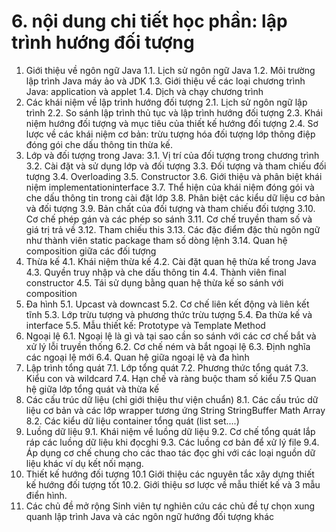 # 6. nội dung chi tiết học phần: lập trình hướng đối tượng
1. Giới thiệu về ngôn ngữ Java
1.1. Lịch sử ngôn ngữ Java
1.2. Môi trường lập trình Java máy ảo và JDK
1.3. Giới thiệu về các loại chương trình Java: application và applet
1.4. Dịch và chạy chương trình
2. Các khái niệm về lập trình hướng đối tượng
2.1. Lịch sử ngôn ngữ lập trình
2.2. So sánh lập trình thủ tục và lập trình hướng đối tượng
2.3. Khái niệm hướng đối tượng và mục tiêu của thiết kế hướng đối tượng
2.4. Sơ lược về các khái niệm cơ bản: trừu tượng hóa đối tượng lớp thông điệp đóng gói che dấu thông tin thừa kế.
3. Lớp và đối tượng trong Java:
3.1. Vị trí của đối tượng trong chương trình
3.2. Cài đặt và sử dụng lớp và đối tượng
3.3. Đối tượng và tham chiếu đối tượng
3.4. Overloading
3.5. Constructor
3.6. Giới thiệu và phân biệt khái niệm implementationinterface
3.7. Thể hiện của khái niệm đóng gói và che dấu thông tin trong cài đặt lớp
3.8. Phân biệt các kiểu dữ liệu cơ bản và đối tượng
3.9. Bản chất của đối tượng và tham chiếu đối tượng
3.10. Cơ chế phép gán và các phép so sánh
3.11. Cơ chế truyền tham số và giá trị trả về
3.12. Tham chiếu this
3.13. Các đặc điểm đặc thù ngôn ngữ như thành viên static package tham số dòng lệnh
3.14. Quan hệ composition giữa các đối tượng
4. Thừa kế
4.1. Khái niệm thừa kế
4.2. Cài đặt quan hệ thừa kế trong Java
4.3. Quyền truy nhập và che dấu thông tin
4.4. Thành viên final constructor
4.5. Tái sử dụng bằng quan hệ thừa kế so sánh với composition
5. Đa hình
5.1. Upcast và downcast
5.2. Cơ chế liên kết động và liên kết tĩnh
5.3. Lớp trừu tượng và phương thức trừu tượng
5.4. Đa thừa kế và interface
5.5. Mẫu thiết kế: Prototype và Template Method
6. Ngoại lệ
6.1. Ngoại lệ là gì và tại sao cần so sánh với các cơ chế bắt và xử lý lỗi truyền thống
6.2. Cơ chế ném và bắt ngoại lệ
6.3. Định nghĩa các ngoại lệ mới
6.4. Quan hệ giữa ngoại lệ và đa hình
7. Lập trình tổng quát
7.1. Lớp tổng quát
7.2. Phương thức tổng quát
7.3. Kiểu con và wildcard
7.4. Hạn chế và ràng buộc tham số kiểu
7.5 Quan hệ giữa lớp tổng quát và thừa kế
8. Các cấu trúc dữ liệu (chỉ giới thiệu thư viện chuẩn)
8.1. Các cấu trúc dữ liệu cơ bản và các lớp wrapper tương ứng String StringBuffer Math Array
8.2. Các kiểu dữ liệu container tổng quát (list set....)
9. Luồng dữ liệu
9.1. Khái niệm về luồng dữ liệu
9.2. Cơ chế tổng quát lắp ráp các luồng dữ liệu khi đọcghi
9.3. Các luồng cơ bản để xử lý file
9.4. Áp dụng cơ chế chung cho các thao tác đọc ghi với các loại nguồn dữ liệu khác ví dụ kết nối mạng.
10. Thiết kế hướng đối tượng
10.1 Giới thiệu các nguyên tắc xây dựng thiết kế hướng đối tượng tốt
10.2. Giới thiệu sơ lược về mẫu thiết kế và 3 mẫu điển hình.
11. Các chủ đề mở rộng Sinh viên tự nghiên cứu các chủ đề tự chọn xung quanh lập trình Java và các ngôn ngữ hướng đối tượng khác
